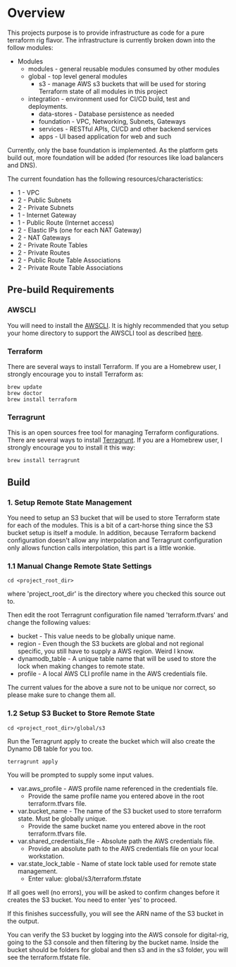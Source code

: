 # Overview

This projects purpose is to provide infrastructure as code for a pure terraform rig flavor. The infrastructure is currently broken down into the follow modules:

* Modules
  * modules - general reusable modules consumed by other modules
  * global - top level general modules
    * s3 - manage AWS s3 buckets that will be used for storing Terraform state of all modules in this project
  * integration - environment used for CI/CD build, test and deployments.
    * data-stores - Database persistence as needed
    * foundation - VPC, Networking, Subnets, Gateways
    * services - RESTful APIs, CI/CD and other backend services
    * apps - UI based application for web and such

Currently, only the base foundation is implemented. As the platform gets build out, more foundation will be added (for resources like load balancers and DNS).

The current foundation has the following resources/characteristics:

* 1 - VPC
* 2 - Public Subnets
* 2 - Private Subnets
* 1 - Internet Gateway
* 1 - Public Route (Internet access)
* 2 - Elastic IPs (one for each NAT Gateway)
* 2 - NAT Gateways
* 2 - Private Route Tables
* 2 - Private Routes
* 2 - Public Route Table Associations
* 2 - Private Route Table Associations

## Pre-build Requirements

### AWSCLI

You will need to install the [AWSCLI](https://aws.amazon.com/cli/). It is highly recommended that you setup your home directory to support the AWSCLI tool as described [here](https://docs.aws.amazon.com/cli/latest/userguide/cli-config-files.html).

### Terraform

There are several ways to install Terraform. If you are a Homebrew user, I strongly encourage you to install Terraform as:

```
brew update
brew doctor
brew install terraform
```

### Terragrunt

This is an open sources free tool for managing Terraform configurations. There are several ways to install [Terragrunt](https://github.com/gruntwork-io/terragrunt). If you are a Homebrew user, I strongly encourage you to install it this way:

```
brew install terragrunt
```

## Build

### 1. Setup Remote State Management

You need to setup an S3 bucket that will be used to store Terraform state for each of the modules. This is a bit of a cart-horse thing since the S3 bucket setup is itself a module. In addition, because Terraform backend configuration doesn't allow any interpolation and Terragrunt configuration only allows function calls interpolation, this part is a little wonkie.

### 1.1 Manual Change Remote State Settings
```
cd <project_root_dir>
```

where 'project_root_dir' is the directory where you checked this source out to.

Then edit the root Terragrunt configuration file named 'terraform.tfvars' and change the following values:

* bucket - This value needs to be globally unique name.
* region - Even though the S3 buckets are global and not regional specific, you still have to supply a AWS region. Weird I know.
* dynamodb_table - A unique table name that will be used to store the lock when making changes to remote state.
* profile - A local AWS CLI profile name in the AWS credentials file.

The current values for the above a sure not to be unique nor correct, so please make sure to change them all.

### 1.2 Setup S3 Bucket to Store Remote State
```
cd <project_root_dir>/global/s3
```

Run the Terragrunt apply to create the bucket which will also create the Dynamo DB table for you too.
```
terragrunt apply
```

You will be prompted to supply some input values.
* var.aws_profile - AWS profile name referenced in the credentials file.
  * Provide the same profile name you entered above in the root terraform.tfvars file.
* var.bucket_name - The name of the S3 bucket used to store terraform state. Must be globally unique.
  * Provide the same bucket name you entered above in the root terraform.tfvars file.
* var.shared_credentials_file - Absolute path the AWS credentials file.
  * Provide an absolute path to the AWS credentials file on your local workstation.
* var.state_lock_table - Name of state lock table used for remote state management.
  * Enter value: global/s3/terraform.tfstate

If all goes well (no errors), you will be asked to confirm changes before it creates the S3 bucket. You need to enter 'yes' to proceed.

If this finishes successfully, you will see the ARN name of the S3 bucket in the output.

You can verify the S3 bucket by logging into the AWS console for digital-rig, going to the S3 console and then filtering by the bucket name. Inside the bucket should be folders for global and then s3 and in the s3 folder, you will see the terraform.tfstate file.
